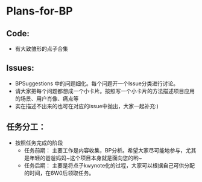 # Plans-for-BP
## Code:

- 有大致雏形的点子合集

## Issues:

- BPSuggestions 中的问题细化。每个问题开一个Issue分类进行讨论。
- 请大家把每个问题都想成一个小卡片。按照写一个小卡片的方法描述项目应用的场景、用户肖像、痛点等
- 实在描述不出来的也可在对应的issue中抛出，大家一起补充:)


## 任务分工：
- 按照任务完成的阶段
  - 任务前期： 主要工作是内容收集，BP分析。希望大家尽可能地参与，尤其是年轻的爸爸妈妈~这个项目本身就是面向您的哟~
  - 任务后期： 主要是将点子kwynote化的过程，大家可以根据自己可供分配的时间，在6W0后领取任务。
